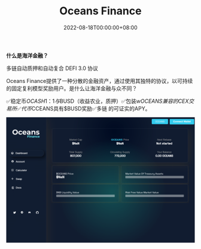 ﻿---
title: "Oceans Finance"
description: "多链自动质押和自动复合 DEFI 3.0 协议"
date: 2022-08-18T00:00:00+08:00
lastmod: 2022-08-18T00:00:00+08:00
draft: false
authors: ["june"]
featuredImage: "oceans-finance.png"
tags: ["High risk","Oceans Finance"]
categories: ["nfts"]
nfts: ["High risk"]
blockchain: "BSC"
website: "https://bsc.oceans.finance/?utm_source=DappRadar&utm_medium=deeplink&utm_campaign=visit-website"
twitter: "https://twitter.com/oceans_finance"
discord: ""
telegram: ""
github: ""
youtube: ""
twitch: ""
facebook: ""
instagram: ""
reddit: ""
medium: ""
steam: ""
gitbook: ""
googleplay: ""
appstore: ""
status: "Live"
weight: 
lightgallery: true
toc: true
pinned: false
recommend: false
recommend1: false
---

**什么是海洋金融？**

多链自动质押和自动复合 DEFI 3.0 协议

Oceans Finance提供了一种分散的金融资产，通过使用其独特的协议，以可持续的固定复利模型奖励用户。是什么让海洋金融与众不同？

✅稳定币$OCASH 1：1与$BUSD（收益农业，质押）✅包装$wOCEANS兼容的CEX交易所✅代币$CCEANS具有$BUSD奖励✅多链&nbsp;的可证实的APY。

![img](16.png)